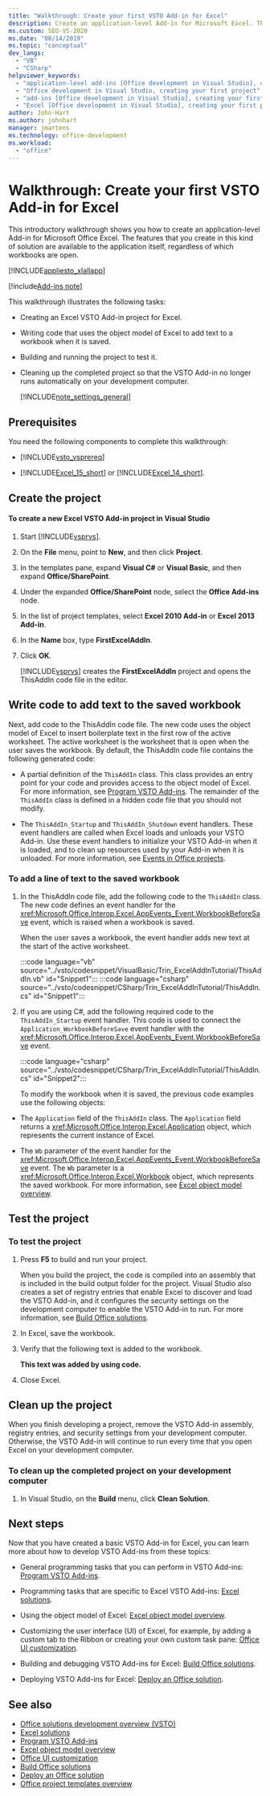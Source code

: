 ```yaml
---
title: "Walkthrough: Create your first VSTO Add-in for Excel"
description: Create an application-level Add-in for Microsoft Excel. The features that you create are available to the application itself, regardless of which workbooks are open.
ms.custom: SEO-VS-2020
ms.date: "08/14/2019"
ms.topic: "conceptual"
dev_langs:
  - "VB"
  - "CSharp"
helpviewer_keywords:
  - "application-level add-ins [Office development in Visual Studio], creating your first project"
  - "Office development in Visual Studio, creating your first project"
  - "add-ins [Office development in Visual Studio], creating your first project"
  - "Excel [Office development in Visual Studio], creating your first project"
author: John-Hart
ms.author: johnhart
manager: jmartens
ms.technology: office-development
ms.workload:
  - "office"
---
```

# Walkthrough: Create your first VSTO Add-in for Excel
  This introductory walkthrough shows you how to create an application-level Add-in for Microsoft Office Excel. The features that you create in this kind of solution are available to the application itself, regardless of which workbooks are open.

 [!INCLUDE[appliesto_xlallapp](../vsto/includes/appliesto-xlallapp-md.md)]

[!include[Add-ins note](includes/addinsnote.md)]

 This walkthrough illustrates the following tasks:

- Creating an Excel VSTO Add-in project for Excel.

- Writing code that uses the object model of Excel to add text to a workbook when it is saved.

- Building and running the project to test it.

- Cleaning up the completed project so that the VSTO Add-in no longer runs automatically on your development computer.

  [!INCLUDE[note_settings_general](../sharepoint/includes/note-settings-general-md.md)]

## Prerequisites
 You need the following components to complete this walkthrough:

- [!INCLUDE[vsto_vsprereq](../vsto/includes/vsto-vsprereq-md.md)]

- [!INCLUDE[Excel_15_short](../vsto/includes/excel-15-short-md.md)] or [!INCLUDE[Excel_14_short](../vsto/includes/excel-14-short-md.md)].

## Create the project

#### To create a new Excel VSTO Add-in project in Visual Studio

1. Start [!INCLUDE[vsprvs](../sharepoint/includes/vsprvs-md.md)].

2. On the **File** menu, point to **New**, and then click **Project**.

3. In the templates pane, expand **Visual C#** or **Visual Basic**, and then expand **Office/SharePoint**.

4. Under the expanded **Office/SharePoint** node, select the **Office Add-ins** node.

5. In the list of project templates, select **Excel 2010 Add-in** or **Excel 2013 Add-in**.

6. In the **Name** box, type **FirstExcelAddIn**.

7. Click **OK**.

     [!INCLUDE[vsprvs](../sharepoint/includes/vsprvs-md.md)] creates the **FirstExcelAddIn** project and opens the ThisAddIn code file in the editor.

## Write code to add text to the saved workbook
 Next, add code to the ThisAddIn code file. The new code uses the object model of Excel to insert boilerplate text in the first row of the active worksheet. The active worksheet is the worksheet that is open when the user saves the workbook. By default, the ThisAddIn code file contains the following generated code:

- A partial definition of the `ThisAddIn` class. This class provides an entry point for your code and provides access to the object model of Excel. For more information, see [Program VSTO Add-ins](../vsto/programming-vsto-add-ins.md). The remainder of the `ThisAddIn` class is defined in a hidden code file that you should not modify.

- The `ThisAddIn_Startup` and `ThisAddIn_Shutdown` event handlers. These event handlers are called when Excel loads and unloads your VSTO Add-in. Use these event handlers to initialize your VSTO Add-in when it is loaded, and to clean up resources used by your Add-in when it is unloaded. For more information, see [Events in Office projects](../vsto/events-in-office-projects.md).

### To add a line of text to the saved workbook

1. In the ThisAddIn code file, add the following code to the `ThisAddIn` class. The new code defines an event handler for the <xref:Microsoft.Office.Interop.Excel.AppEvents_Event.WorkbookBeforeSave> event, which is raised when a workbook is saved.

    When the user saves a workbook, the event handler adds new text at the start of the active worksheet.

    :::code language="vb" source="../vsto/codesnippet/VisualBasic/Trin_ExcelAddInTutorial/ThisAddIn.vb" id="Snippet1":::
    :::code language="csharp" source="../vsto/codesnippet/CSharp/Trin_ExcelAddInTutorial/ThisAddIn.cs" id="Snippet1":::

2. If you are using C#, add the following required code to the `ThisAddIn_Startup` event handler. This code is used to connect the `Application_WorkbookBeforeSave` event handler with the <xref:Microsoft.Office.Interop.Excel.AppEvents_Event.WorkbookBeforeSave> event.

    :::code language="csharp" source="../vsto/codesnippet/CSharp/Trin_ExcelAddInTutorial/ThisAddIn.cs" id="Snippet2":::

   To modify the workbook when it is saved, the previous code examples use the following objects:

- The `Application` field of the `ThisAddIn` class. The `Application` field returns a <xref:Microsoft.Office.Interop.Excel.Application> object, which represents the current instance of Excel.

- The `Wb` parameter of the event handler for the <xref:Microsoft.Office.Interop.Excel.AppEvents_Event.WorkbookBeforeSave> event. The `Wb` parameter is a <xref:Microsoft.Office.Interop.Excel.Workbook> object, which represents the saved workbook. For more information, see [Excel object model overview](../vsto/excel-object-model-overview.md).

## Test the project

### To test the project

1. Press **F5** to build and run your project.

     When you build the project, the code is compiled into an assembly that is included in the build output folder for the project. Visual Studio also creates a set of registry entries that enable Excel to discover and load the VSTO Add-in, and it configures the security settings on the development computer to enable the VSTO Add-in to run. For more information, see [Build Office solutions](../vsto/building-office-solutions.md).

2. In Excel, save the workbook.

3. Verify that the following text is added to the workbook.

     **This text was added by using code.**

4. Close Excel.

## Clean up the project
 When you finish developing a project, remove the VSTO Add-in assembly, registry entries, and security settings from your development computer. Otherwise, the VSTO Add-in will continue to run every time that you open Excel on your development computer.

### To clean up the completed project on your development computer

1. In Visual Studio, on the **Build** menu, click **Clean Solution**.

## Next steps
 Now that you have created a basic VSTO Add-in for Excel, you can learn more about how to develop VSTO Add-ins from these topics:

- General programming tasks that you can perform in VSTO Add-ins: [Program VSTO Add-ins](../vsto/programming-vsto-add-ins.md).

- Programming tasks that are specific to Excel VSTO Add-ins: [Excel solutions](../vsto/excel-solutions.md).

- Using the object model of Excel: [Excel object model overview](../vsto/excel-object-model-overview.md).

- Customizing the user interface (UI) of Excel, for example, by adding a custom tab to the Ribbon or creating your own custom task pane: [Office UI customization](../vsto/office-ui-customization.md).

- Building and debugging VSTO Add-ins for Excel: [Build Office solutions](../vsto/building-office-solutions.md).

- Deploying VSTO Add-ins for Excel: [Deploy an Office solution](../vsto/deploying-an-office-solution.md).

## See also
- [Office solutions development overview &#40;VSTO&#41;](../vsto/office-solutions-development-overview-vsto.md)
- [Excel solutions](../vsto/excel-solutions.md)
- [Program VSTO Add-ins](../vsto/programming-vsto-add-ins.md)
- [Excel object model overview](../vsto/excel-object-model-overview.md)
- [Office UI customization](../vsto/office-ui-customization.md)
- [Build Office solutions](../vsto/building-office-solutions.md)
- [Deploy an Office solution](../vsto/deploying-an-office-solution.md)
- [Office project templates overview](../vsto/office-project-templates-overview.md)
